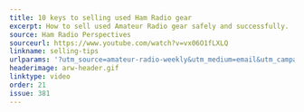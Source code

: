 ```yaml
---
title: 10 keys to selling used Ham Radio gear
excerpt: How to sell used Amateur Radio gear safely and successfully.
source: Ham Radio Perspectives
sourceurl: https://www.youtube.com/watch?v=vx06O1fLXLQ
linkname: selling-tips
urlparams: '?utm_source=amateur-radio-weekly&utm_medium=email&utm_campaign=newsletter'
headerimage: arw-header.gif
linktype: video
order: 21
issue: 381
---
```

